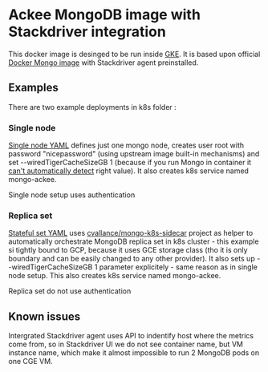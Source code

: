 # Ackee MongoDB image with Stackdriver integration

This docker image is desinged to be run inside [GKE](https://cloud.google.com/kubernetes-engine/). It is based upon official [Docker Mongo image](https://hub.docker.com/_/mongo/) with Stackdriver agent preinstalled.

## Examples

There are two example deployments in k8s folder :

### Single node

[Single node YAML](k8s/mongo-ackee.yaml) defines just one mongo node, creates user root with password "nicepassword" (using upstream image built-in mechanisms) and set --wiredTigerCacheSizeGB 1 (because if you run Mongo in container it [can't automatically detect](https://docs.mongodb.com/manual/reference/program/mongod/#cmdoption-mongod-wiredtigercachesizegb) right value).
It also creates k8s service named mongo-ackee.

Single node setup uses authentication

### Replica set
[Stateful set YAML](k8s/mongo-statefulset.yaml) uses [cvallance/mongo-k8s-sidecar](https://github.com/cvallance/mongo-k8s-sidecar) project as helper to automatically orchestrate MongoDB replica set in k8s cluster - this example si tightly bound to GCP, because it uses GCE storage class (tho it is only boundary and can be easily changed to any other provider). It also sets up --wiredTigerCacheSizeGB 1 parameter explicitely - same reason as in single node setup. 
This also creates k8s service named mongo-ackee.


Replica set do not use authentication

## Known issues

Intergrated Stackdriver agent uses API to indentify host where the metrics come from, so in Stackdriver UI we do not see container name, but VM instance name, which make it almost impossible to run 2 MongoDB pods on one CGE VM.
